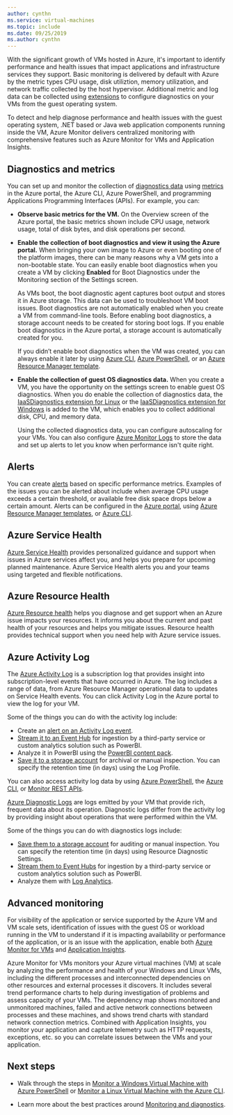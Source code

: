 ```yaml
---
author: cynthn
ms.service: virtual-machines
ms.topic: include
ms.date: 09/25/2019
ms.author: cynthn
---
```


With the significant growth of VMs hosted in Azure, it's important to identify performance and health issues that impact applications and infrastructure services they support. Basic monitoring is delivered by default with Azure by the metric types CPU usage, disk utiliztion, memory utilization, and network traffic collected by the host hypervisor. Additional metric and log data can be collected using [extensions](../articles/virtual-machines/windows/extensions-features.md) to configure diagnostics on your VMs from the guest operating system.

To detect and help diagnose performance and health issues with the guest operating system, .NET based or Java web application components running inside the VM, Azure Monitor delivers centralized monitoring with comprehensive features such as Azure Monitor for VMs and Application Insights.

## Diagnostics and metrics 

You can set up and monitor the collection of [diagnostics data](https://docs.microsoft.com/cli/azure/vm/diagnostics) using [metrics](../articles/monitoring-and-diagnostics/monitoring-overview-metrics.md) in the Azure portal, the Azure CLI, Azure PowerShell, and programming Applications Programming Interfaces (APIs). For example, you can:

- **Observe basic metrics for the VM.** On the Overview screen of the Azure portal, the basic metrics shown include CPU usage, network usage, total of disk bytes, and disk operations per second.

- **Enable the collection of boot diagnostics and view it using the Azure portal.** When bringing your own image to Azure or even booting one of the platform images, there can be many reasons why a VM gets into a non-bootable state. You can easily enable boot diagnostics when you create a VM by clicking **Enabled** for Boot Diagnostics under the Monitoring section of the Settings screen.

    As VMs boot, the boot diagnostic agent captures boot output and stores it in Azure storage. This data can be used to troubleshoot VM boot issues. Boot diagnostics are not automatically enabled when you create a VM from command-line tools. Before enabling boot diagnostics, a storage account needs to be created for storing boot logs. If you enable boot diagnostics in the Azure portal, a storage account is automatically created for you.

    If you didn’t enable boot diagnostics when the VM was created, you can always enable it later by using [Azure CLI](https://docs.microsoft.com/cli/azure/vm/boot-diagnostics), [Azure PowerShell](https://docs.microsoft.com/powershell/module/az.compute/set-azvmbootdiagnostic), or an [Azure Resource Manager template](../articles/virtual-machines/windows/extensions-diagnostics-template.md).

- **Enable the collection of guest OS diagnostics data.** When you create a VM, you have the opportunity on the settings screen to enable guest OS diagnostics. When you do enable the collection of diagnostics data, the [IaaSDiagnostics extension for Linux](../articles/virtual-machines/linux/diagnostic-extension.md) or the [IaaSDiagnostics extension for Windows](../articles/virtual-machines/windows/ps-extensions-diagnostics.md) is added to the VM, which enables you to collect additional disk, CPU, and memory data.

    Using the collected diagnostics data, you can configure autoscaling for your VMs. You can also configure [Azure Monitor Logs](../articles/azure-monitor/platform/data-platform-logs.md) to store the data and set up alerts to let you know when performance isn't quite right.

## Alerts

You can create [alerts](../articles/azure-monitor/platform/alerts-overview.md) based on specific performance metrics. Examples of the issues you can be alerted about include when average CPU usage exceeds a certain threshold, or available free disk space drops below a certain amount. Alerts can be configured in the [Azure portal](../articles/azure-monitor/platform/alerts-metric.md#create-with-azure-portal), using [Azure Resource Manager templates](../articles/azure-monitor/platform/alerts-metric-create-templates.md), or [Azure CLI](../articles/azure-monitor/platform/alerts-metric.md#with-azure-cli).

## Azure Service Health

[Azure Service Health](../articles/service-health/service-health-overview.md) provides personalized guidance and support when issues in Azure services affect you, and helps you prepare for upcoming planned maintenance. Azure Service Health alerts you and your teams using targeted and flexible notifications.

## Azure Resource Health

[Azure Resource health](../articles/service-health/resource-health-overview.md) helps you diagnose and get support when an Azure issue impacts your resources. It informs you about the current and past health of your resources and helps you mitigate issues. Resource health provides technical support when you need help with Azure service issues.

## Azure Activity Log

The [Azure Activity Log](../articles/azure-monitor/platform/activity-logs-overview.md) is a subscription log that provides insight into subscription-level events that have occurred in Azure. The log includes a range of data, from Azure Resource Manager operational data to updates on Service Health events. You can click Activity Log in the Azure portal to view the log for your VM.

Some of the things you can do with the activity log include:

- Create an [alert on an Activity Log event](../articles/azure-monitor/platform/activity-logs-overview.md).
- [Stream it to an Event Hub](../articles/azure-monitor/platform/activity-logs-stream-event-hubs.md) for ingestion by a third-party service or custom analytics solution such as PowerBI.
- Analyze it in PowerBI using the [PowerBI content pack](https://powerbi.microsoft.com/documentation/powerbi-content-pack-azure-audit-logs/).
- [Save it to a storage account](../articles/azure-monitor/platform/archive-activity-log.md) for archival or manual inspection. You can specify the retention time (in days) using the Log Profile.

You can also access activity log data by using [Azure PowerShell](https://docs.microsoft.com/powershell/module/azurerm.insights/), the [Azure CLI](https://docs.microsoft.com/cli/azure/monitor), or [Monitor REST APIs](https://docs.microsoft.com/rest/api/monitor/).

[Azure Diagnostic Logs](../articles/azure-monitor/platform/diagnostic-logs-overview.md) are logs emitted by your VM that provide rich, frequent data about its operation. Diagnostic logs differ from the activity log by providing insight about operations that were performed within the VM.

Some of the things you can do with diagnostics logs include:

- [Save them to a storage account](../articles/azure-monitor/platform/archive-diagnostic-logs.md) for auditing or manual inspection. You can specify the retention time (in days) using Resource Diagnostic Settings.
- [Stream them to Event Hubs](../articles/azure-monitor/platform/diagnostic-logs-stream-event-hubs.md) for ingestion by a third-party service or custom analytics solution such as PowerBI.
- Analyze them with [Log Analytics](../articles/log-analytics/log-analytics-azure-storage.md).

## Advanced monitoring

For visibility of the application or service supported by the Azure VM and VM scale sets, identification of issues with the guest OS or workload running in the VM to understand if it is impacting availability or performance of the application, or is an issue with the application, enable both [Azure Monitor for VMs](../articles/azure-monitor/insights/vminsights-overview.md) and [Application Insights](../articles/azure-monitor/app/app-insights-overview.md).

Azure Monitor for VMs monitors your Azure virtual machines (VM) at scale by analyzing the performance and health of your Windows and Linux VMs, including the different processes and interconnected dependencies on other resources and external processes it discovers. It includes several trend performance charts to help during investigation of problems and assess capacity of your VMs. The dependency map shows monitored and unmonitored machines, failed and active network connections between processes and these machines, and shows trend charts with standard network connection metrics. Combined with Application Insights, you monitor your application and capture telemetry such as HTTP requests, exceptions, etc. so you can correlate issues between the VMs and your application.

## Next steps

- Walk through the steps in [Monitor a Windows Virtual Machine with Azure PowerShell](../articles/virtual-machines/windows/tutorial-monitoring.md) or [Monitor a Linux Virtual Machine with the Azure CLI](../articles/virtual-machines/linux/tutorial-monitoring.md).

- Learn more about the best practices around [Monitoring and diagnostics](https://docs.microsoft.com/azure/architecture/best-practices/monitoring).
